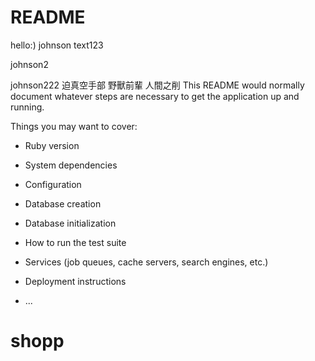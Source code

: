 # README
hello:)
johnson
text123

johnson2

johnson222
迫真空手部
野獸前輩
人間之削
This README would normally document whatever steps are necessary to get the
application up and running.

Things you may want to cover:

- Ruby version

- System dependencies

- Configuration

- Database creation

- Database initialization

- How to run the test suite

- Services (job queues, cache servers, search engines, etc.)

- Deployment instructions

- ...

# shopp

